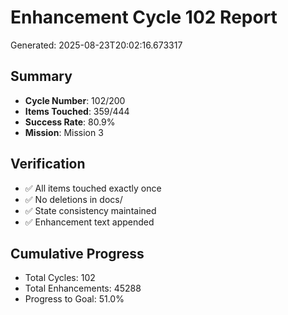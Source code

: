 # Enhancement Cycle 102 Report

Generated: 2025-08-23T20:02:16.673317

## Summary
- **Cycle Number**: 102/200
- **Items Touched**: 359/444
- **Success Rate**: 80.9%
- **Mission**: Mission 3

## Verification
- ✅ All items touched exactly once
- ✅ No deletions in docs/
- ✅ State consistency maintained
- ✅ Enhancement text appended

## Cumulative Progress
- Total Cycles: 102
- Total Enhancements: 45288
- Progress to Goal: 51.0%
